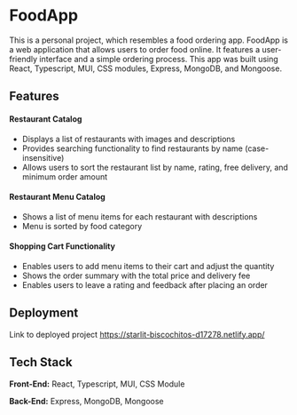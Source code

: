 
# FoodApp

This is a personal project, which resembles a food ordering app. FoodApp is a web application that allows users to order food online. It features a user-friendly interface and a simple ordering process. This app was built using React, Typescript, MUI, CSS modules, Express, MongoDB, and Mongoose.



## Features

#### Restaurant Catalog 
- Displays a list of restaurants with images and descriptions
- Provides searching functionality to find restaurants by name (case-insensitive)
- Allows users to sort the restaurant list by name, rating, free delivery, and minimum order amount
#### Restaurant Menu Catalog
- Shows a list of menu items for each restaurant with descriptions
- Menu is sorted by food category
#### Shopping Cart Functionality
- Enables users to add menu items to their cart and adjust the quantity
- Shows the order summary with the total price and delivery fee
- Enables users to leave a rating and feedback after placing an order


## Deployment
Link to deployed project https://starlit-biscochitos-d17278.netlify.app/





## Tech Stack


**Front-End:** React, Typescript, MUI, CSS Module

**Back-End:**  Express, MongoDB, Mongoose
